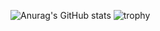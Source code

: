 ![Anurag's GitHub stats](https://github-readme-stats.vercel.app/api?username=Krol1kkk&theme=cobalt&show_icons=true)
![trophy](https://github-profile-trophy.vercel.app/?username=ryo-ma&theme=onedark)
<!--
**Krol1kkk/Krol1kkk** is a ✨ _special_ ✨ repository because its `README.md` (this file) appears on your GitHub profile.

Here are some ideas to get you started:

- 🔭 I’m currently working on ...
- 🌱 I’m currently learning ...
- 👯 I’m looking to collaborate on ...
- 🤔 I’m looking for help with ...
- 💬 Ask me about ...
- 📫 How to reach me: ...
- 😄 Pronouns: ...
- ⚡ Fun fact: ...
-->
